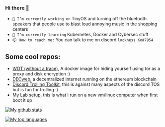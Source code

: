 ### Hi there 👋

<!--
**lockness-Ko/lockness-Ko** is a ✨ _special_ ✨ repository because its `README.md` (this file) appears on your GitHub profile.

Here are some ideas to get you started:

- 🔭 I’m currently working on ...
- 🌱 I’m currently learning ...
- 👯 I’m looking to collaborate on ...
- 🤔 I’m looking for help with ...
- 💬 Ask me about ...
- 📫 How to reach me: ...
- 😄 Pronouns: ...
- ⚡ Fun fact: ...
-->

- `🔭 I’m currently working on` TinyOS and turning off the bluetooth speakers that people use to blast loud annoying music in the shopping centers
- `🌱 I’m currently learning` Kubernetes, Docker and Cybersec stuff
- `📫 How to reach me:` You can talk to me on discord `lockness Ko#7954`

## Some cool repos:
 - [WOT (without a trace)](https://github.com/lockness-Ko/wot), A docker image for hiding yourself using tor as a proxy and disk encryption :)
 - [DECweb](https://github.com/lockness-Ko/DECweb), a decentralized internet running on the ethereum blockchain
 - [Discord Trolling Toolkit](https://github.com/lockness-Ko/troll_toolkit), this is against many aspects of the discord TOS but is fun for trolling :)
 - [My Lab setup](https://github.com/lockness-Ko/my-lab), this is what I run on a new vm/linux computer when first boot it up

[![My github stats](https://github-readme-stats.vercel.app/api?username=lockness-Ko&count_private=true&show_icons=true&theme=dark)](https://github.com/anuraghazra/github-readme-stats)

[![My top languages](https://github-readme-stats.vercel.app/api/top-langs/?username=lockness-Ko&layout=compact&theme=dark)](https://github.com/anuraghazra/github-readme-stats)
